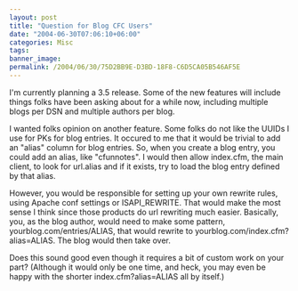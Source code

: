 ```yaml
---
layout: post
title: "Question for Blog CFC Users"
date: "2004-06-30T07:06:10+06:00"
categories: Misc 
tags: 
banner_image: 
permalink: /2004/06/30/75D2BB9E-D3BD-18F8-C6D5CA05B546AF5E
---
```


I'm currently planning a 3.5 release. Some of the new features will include things folks have been asking about for a while now, including multiple blogs per DSN and multiple authors per blog. 

I wanted folks opinion on another feature. Some folks do not like the UUIDs I use for PKs for blog entries. It occured to me that it would be trivial to add an "alias" column for blog entries. So, when you create a blog entry, you could add an alias, like "cfunnotes". I would then allow index.cfm, the main client, to look for url.alias and if it exists, try to load the blog entry defined by that alias. 

However, you would be responsible for setting up your own rewrite rules, using Apache conf settings or ISAPI_REWRITE. That would make the most sense I think since those products do url rewriting much easier. Basically, you, as the blog author, would need to make some pattern, yourblog.com/entries/ALIAS, that would rewrite to yourblog.com/index.cfm?alias=ALIAS. The blog would then take over.

Does this sound good even though it requires a bit of custom work on your part? (Although it would only be one time, and heck, you may even be happy with the shorter index.cfm?alias=ALIAS all by itself.)